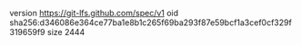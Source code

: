 version https://git-lfs.github.com/spec/v1
oid sha256:d346086e364ce77ba1e8b1c265f69ba293f87e59bcf1a3cef0cf329f319659f9
size 2444
